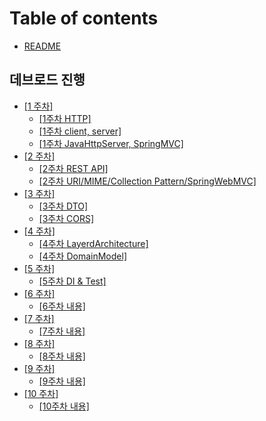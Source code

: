 # Table of contents

* [README](README.md)

## 데브로드 진행

* [\[1 주차\]](undefined/1/README.md)
  * [\[1주차 HTTP\]](undefined/1/1-http.md)
  * [\[1주차 client, server\]](undefined/1/1-client-server.md)
  * [\[1주차 JavaHttpServer, SpringMVC\]](undefined/1/jserver.md)
* [\[2 주차\]](undefined/2/README.md)
  * [\[2주차 REST API\]](undefined/2/2.md)
  * [\[2주차 URI/MIME/Collection Pattern/SpringWebMVC\]](undefined/2/2-uri-mime-collection-pattern-springwebmvc.md)
* [\[3 주차\]](undefined/3/README.md)
  * [\[3주차 DTO\]](undefined/3/3.md)
  * [\[3주차 CORS\]](undefined/3/3-2.md)
* [\[4 주차\]](undefined/4/README.md)
  * [\[4주차 LayerdArchitecture\]](undefined/4/4.md)
  * [\[4주차 DomainModel\]](undefined/4/4-2.md)
* [\[5 주차\]](undefined/5/README.md)
  * [\[5주차 DI & Test\]](undefined/5/5.md)
* [\[6 주차\]](undefined/6/README.md)
  * [\[6주차 내용\]](undefined/6/6.md)
* [\[7 주차\]](undefined/7/README.md)
  * [\[7주차 내용\]](undefined/7/7.md)
* [\[8 주차\]](undefined/8/README.md)
  * [\[8주차 내용\]](undefined/8/8.md)
* [\[9 주차\]](undefined/9/README.md)
  * [\[9주차 내용\]](undefined/9/9.md)
* [\[10 주차\]](undefined/10/README.md)
  * [\[10주차 내용\]](undefined/10/10.md)
